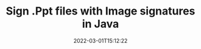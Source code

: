 ---
############################# Static ############################
layout: "auto-gen-signature"
date: 2022-03-01T15:12:22
draft: false
operation: Sign
signaturetype: Image
fileformat: Ppt
productName: Java
lang: en
productCode: java
otherformats: pdf doc docx docm dot dotm dotx odt ott rtf xls xlsx xlsm xlsb csv ods ots xltx xltm ppt pptx pps ppsx odp otp potx potm pptm ppsm png jpeg bmp gif tiff svg webp wmf
breadcrumb: Put Image signature on Ppt for Java

############################# Head ############################
head_title: "Adding Image signatures in a Ppt file with Java"
head_description: "Put Image Signature on Ppt file for Java using a few lines of code. Use the GroupDocs Document Signature API to sign dozens file formats."

############################# Header ############################
title: "Sign .Ppt files with Image signatures in Java"
description: "How to add Image Signature with a few lines of Java code"
bg_image: "https://cms.admin.containerize.com/templates/aspose/App_Themes/V3/images/bg/header1.png"
bg_overlay: false
button:
    enable: true

############################# SubMenu ############################
submenu:
    enable: true

    left:
        img_alt: "GroupDocs.Signature for Java"
        image: "https://cms.admin.containerize.com/templates/groupdocs/images/product-logos/90x90-noborder/groupdocs-signature-java.png"
        product: "GroupDocs.Signature"
        platform: "Java"



############################# About ############################
about:
    enable: true
    title: "About GroupDocs.Signature for Java API"
    content: |
        [GroupDocs.Signature for Java](https://products.groupdocs.com/signature/java/) is a advanced .NET API to electronically sign digital documents using various signature types such as text, image, barcode, QR-code, stamp, form-field and metadata. Users can load, edit, validate, save, remove, preview and search digital signatures within PDF, Microsoft Word, Excel worksheets, PowerPoint presentations, Adobe Photoshop, metafiles and image file formats, with additional support for customizing signature properties as needed.
    

overview:
    enable: true
    title: "Overview API"
    content: |
        Sign your Ppt files with Image signatures using Java easily. You can use just a couple of Java code lines in any platform of your choice like - Windows, Linux, macOS.
        You can put Image on Ppt file in a very convenient way and for free. Besides that it is possible to sign Ppt files using advanced Image options. 
        
        There are a lot of options features to sign Ppt which you may use for your purposes:

        * Image position on the page can be set up as absolutely as relatively;;
        * One Image signature may be placed on specified pages of multi-page documents;;
        * A lot of additional signature features like color, size, border etc. are available..
        
        There are also saving options for signed Ppt file:

        * after signing file might be saved with other supported format;
        * furthermore file can be encrypted with password or saved to memory stream.

        Signing Ppt files with Image provides vast amount opportunities for users. Moreover there is no need for any additional software installed - like MS Office, Open Office, Adobe Acrobat Reader etc.


############################# Steps ############################
steps:
    enable: true
    title_left: "Steps to sign Ppt with Image in Java"
    content_left: |
        [GroupDocs.Signature for Java](https://products.groupdocs.com/signature/java/) provides ability to sign Ppt documents with Image signatures quick and easily.
        
        * Create an instance of Signature class providing Ppt file supposed to signing as path or memory stream
        * Instantiate SignOptions class and set all demanded data.
        * Invoke the Signature.Sign passing output Ppt file or memory stream

    title_right: "System Requirements"
    content_right: |
        Documents signing with GroupDocs.Signature for Java can be performed in just a few simple steps. Our APIs are supported on all major platforms and operating systems. Before executing the code below, make sure you have the following prerequisites installed on your system.

        * Operating systems: Microsoft Windows, Linux, MacOS
        * Development environments: NetBeans, Intellij IDEA, Eclipse, etc.
        * Java runtime: J2SE 6.0 and above
        * Get the latest GroupDocs.Signature for Java from [Maven](https://repository.groupdocs.com/webapp/#/artifacts/browse/tree/General/repo/com/groupdocs/groupdocs-signature)
         
    code: |
        ```java    
                
        // Set up input Ppt file
        string filePath = "input.ppt";
        // Set up output file
        string outputFilePath = "output.ppt";
        // Provide image file
        string imageFilePath = "image.png";

        // Instantiate Signature for input file
        Signature signature = new Signature(filePath);

        //Provide sign options
        ImageSignOptions options = new ImageSignOptions(imageFilePath);

        // set signature position
        options.setLeft(50);
        options.setTop(200);

        // sign Ppt document
        SignResult result = signature.sign(outputFilePath, options);

        ```

############################# Demos ############################
demos:
    enable: true
    title: "Signing Ppt documents with Image Live Demo"
    content: |
       Sign Ppt file with Image signature right now by visiting the [GroupDocs.Signature App](https://products.groupdocs.app/signature/family) website. Free online demo waiting for you.          

############################# More Formats ############################
more_formats:
    enable: true
    title: "Signing Other Document Formats with Image using Java"
    content: |
        Java Image signatures management API for documents and images. Add Image signatures to some of the popular file formats as stated below.
    format: 
       
       
back_to_top:
    enable: true
---